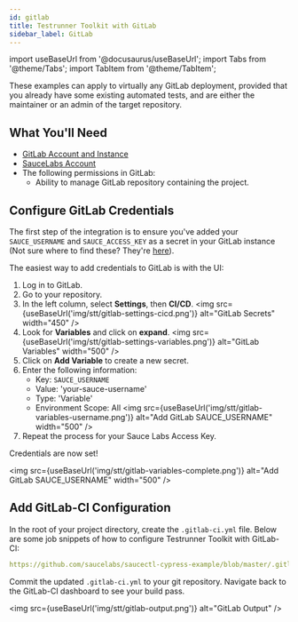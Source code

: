 ```yaml
---
id: gitlab
title: Testrunner Toolkit with GitLab
sidebar_label: GitLab
---
```


import useBaseUrl from '@docusaurus/useBaseUrl';
import Tabs from '@theme/Tabs';
import TabItem from '@theme/TabItem';

These examples can apply to virtually any GitLab deployment, provided that you already have some existing automated tests, and are either the maintainer or an admin of the target repository.


## What You'll Need

* [GitLab Account and Instance](https://about.gitlab.com/)
* [SauceLabs Account](https://saucelabs.com/sign-up)
* The following permissions in GitLab:
    * Ability to manage GitLab repository containing the project.

## Configure GitLab Credentials

The first step of the integration is to ensure you've added your `SAUCE_USERNAME` and `SAUCE_ACCESS_KEY` as a secret in your GitLab instance (Not sure where to find these? They're [here](https://app.saucelabs.com/user-settings)).

The easiest way to add credentials to GitLab is with the UI:

1. Log in to GitLab.
1. Go to your repository.
1. In the left column, select __Settings__, then __CI/CD__.
    <img src={useBaseUrl('img/stt/gitlab-settings-cicd.png')} alt="GitLab Secrets" width="450" />
1. Look for __Variables__ and click on __expand__.
    <img src={useBaseUrl('img/stt/gitlab-settings-variables.png')} alt="GitLab Variables" width="500" />
1. Click on __Add Variable__ to create a new secret.
1. Enter the following information:
    * Key: `SAUCE_USERNAME`
    * Value: 'your-sauce-username'
    * Type: 'Variable'
    * Environment Scope: All
    <img src={useBaseUrl('img/stt/gitlab-variables-username.png')} alt="Add GitLab SAUCE_USERNAME" width="500" />
1. Repeat the process for your Sauce Labs Access Key.

Credentials are now set!

<img src={useBaseUrl('img/stt/gitlab-variables-complete.png')} alt="Add GitLab SAUCE_USERNAME" width="500" />


## Add GitLab-CI Configuration

In the root of your project directory, create the `.gitlab-ci.yml` file. Below are some job snippets of how to configure Testrunner Toolkit with GitLab-CI:


```yaml reference
https://github.com/saucelabs/saucectl-cypress-example/blob/master/.gitlab-ci.yml#L1-L34
```

Commit the updated `.gitlab-ci.yml` to your git repository. Navigate back to the GitLab-CI dashboard to see your build pass.

<img src={useBaseUrl('img/stt/gitlab-output.png')} alt="GitLab Output" />
